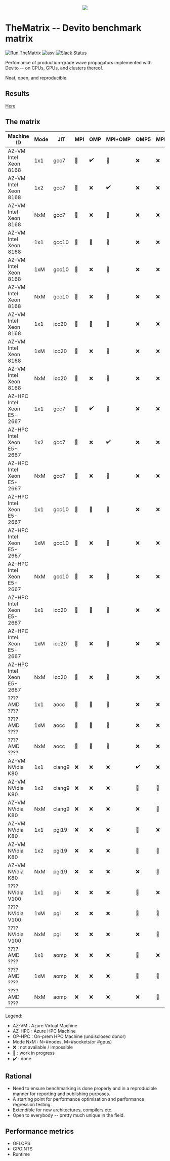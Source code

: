 <p align="center">
  <img src="https://raw.githubusercontent.com/devitocodes/devito/master/docs/source/_static/devito_logo.png">
</p>

# TheMatrix -- Devito benchmark matrix

[![Run TheMatrix](https://img.shields.io/badge/run-thematrix-brightgreen)](https://www.actionspanel.app/app/devitocodes/thematrix)
[![asv](http://img.shields.io/badge/benchmarked%20by-asv-blue.svg?style=flat)](https://devitocodes.github.io/devito-performance)
[![Slack Status](https://img.shields.io/badge/chat-on%20slack-%2336C5F0)](https://opesci-slackin.now.sh)

Perfomance of production-grade wave propagators implemented with Devito -- on CPUs,
GPUs, and clusters thereof.

Neat, open, and reproducible.

## Results

[Here](https://www.devitoproject.org/thematrix/)

## The matrix

| Machine ID                | Mode |  JIT   |    MPI   |         OMP        |      MPI+OMP       |        OMP5        | MPI+OMP5 |         ACC        |      MPI+ACC       |
|---------------------------|------|--------|----------|--------------------|--------------------|--------------------|----------|--------------------|--------------------|
| AZ-VM Intel Xeon 8168     | 1x1  | gcc7   | :hammer: | :heavy_check_mark: | :hammer:           | :x:                | :x:      | :hammer:           | :hammer:           |
| AZ-VM Intel Xeon 8168     | 1x2  | gcc7   | :hammer: | :x:                | :heavy_check_mark: | :x:                | :x:      | :hammer:           | :hammer:           |
| AZ-VM Intel Xeon 8168     | NxM  | gcc7   | :hammer: | :x:                | :hammer:           | :x:                | :x:      | :hammer:           | :hammer:           |
| AZ-VM Intel Xeon 8168     | 1x1  | gcc10  | :hammer: | :hammer:           | :hammer:           | :x:                | :x:      | :hammer:           | :hammer:           |
| AZ-VM Intel Xeon 8168     | 1xM  | gcc10  | :hammer: | :x:                | :hammer:           | :x:                | :x:      | :hammer:           | :hammer:           |
| AZ-VM Intel Xeon 8168     | NxM  | gcc10  | :hammer: | :x:                | :hammer:           | :x:                | :x:      | :hammer:           | :hammer:           |
| AZ-VM Intel Xeon 8168     | 1x1  | icc20  | :hammer: | :hammer:           | :hammer:           | :x:                | :x:      | :hammer:           | :hammer:           |
| AZ-VM Intel Xeon 8168     | 1xM  | icc20  | :hammer: | :x:                | :hammer:           | :x:                | :x:      | :hammer:           | :hammer:           |
| AZ-VM Intel Xeon 8168     | NxM  | icc20  | :hammer: | :x:                | :hammer:           | :x:                | :x:      | :hammer:           | :hammer:           |
| AZ-HPC Intel Xeon E5-2667 | 1x1  | gcc7   | :hammer: | :heavy_check_mark: | :hammer:           | :x:                | :x:      | :hammer:           | :hammer:           |
| AZ-HPC Intel Xeon E5-2667 | 1x2  | gcc7   | :hammer: | :x:                | :heavy_check_mark: | :x:                | :x:      | :hammer:           | :hammer:           |
| AZ-HPC Intel Xeon E5-2667 | NxM  | gcc7   | :hammer: | :x:                | :hammer:           | :x:                | :x:      | :hammer:           | :hammer:           |
| AZ-HPC Intel Xeon E5-2667 | 1x1  | gcc10  | :hammer: | :hammer:           | :hammer:           | :x:                | :x:      | :hammer:           | :hammer:           |
| AZ-HPC Intel Xeon E5-2667 | 1xM  | gcc10  | :hammer: | :x:                | :hammer:           | :x:                | :x:      | :hammer:           | :hammer:           |
| AZ-HPC Intel Xeon E5-2667 | NxM  | gcc10  | :hammer: | :x:                | :hammer:           | :x:                | :x:      | :hammer:           | :hammer:           |
| AZ-HPC Intel Xeon E5-2667 | 1x1  | icc20  | :hammer: | :hammer:           | :hammer:           | :x:                | :x:      | :hammer:           | :hammer:           |
| AZ-HPC Intel Xeon E5-2667 | 1xM  | icc20  | :hammer: | :x:                | :hammer:           | :x:                | :x:      | :hammer:           | :hammer:           |
| AZ-HPC Intel Xeon E5-2667 | NxM  | icc20  | :hammer: | :x:                | :hammer:           | :x:                | :x:      | :hammer:           | :hammer:           |
| ????   AMD    ????        | 1x1  | aocc   | :hammer: | :hammer:           | :hammer:           | :x:                | :x:      | :hammer:           | :hammer:           |
| ????   AMD    ????        | 1xM  | aocc   | :hammer: | :hammer:           | :hammer:           | :x:                | :x:      | :hammer:           | :hammer:           |
| ????   AMD    ????        | NxM  | aocc   | :hammer: | :hammer:           | :hammer:           | :x:                | :x:      | :hammer:           | :hammer:           |
| AZ-VM NVidia K80          | 1x1  | clang9 | :x:      | :x:                | :x:                | :heavy_check_mark: | :x:      | :hammer:           | :x:                |
| AZ-VM NVidia K80          | 1x2  | clang9 | :x:      | :x:                | :x:                | :hammer:           | :hammer: | :hammer:           | :hammer:           |
| AZ-VM NVidia K80          | NxM  | clang9 | :x:      | :x:                | :x:                | :x:                | :hammer: | :x:                | :hammer:           |
| AZ-VM NVidia K80          | 1x1  | pgi19  | :x:      | :x:                | :x:                | :hammer:           | :x:      | :heavy_check_mark: | :x:                |
| AZ-VM NVidia K80          | 1x2  | pgi19  | :x:      | :x:                | :x:                | :hammer:           | :hammer: | :hammer:           | :heavy_check_mark: |
| AZ-VM NVidia K80          | NxM  | pgi19  | :x:      | :x:                | :x:                | :x:                | :hammer: | :x:                | :hammer:           |
| ????   NVidia V100        | 1x1  | pgi    | :x:      | :x:                | :x:                | :hammer:           | :x:      | :hammer:           | :x:                |
| ????   NVidia V100        | 1xM  | pgi    | :x:      | :x:                | :x:                | :hammer:           | :hammer: | :hammer:           | :hammer:           |
| ????   NVidia V100        | NxM  | pgi    | :x:      | :x:                | :x:                | :x:                | :hammer: | :x:                | :hammer:           |
| ????   AMD    ????        | 1x1  | aomp   | :x:      | :x:                | :x:                | :hammer:           | :x:      | :x:                | :x:                |
| ????   AMD    ????        | 1xM  | aomp   | :x:      | :x:                | :x:                | :hammer:           | :hammer: | :x:                | :x:                |
| ????   AMD    ????        | NxM  | aomp   | :x:      | :x:                | :x:                | :x:                | :hammer: | :x:                | :x:                |

Legend:
* AZ-VM : Azure Virtual Machine
* AZ-HPC : Azure HPC Machine
* OP-HPC : On-prem HPC Machine (undisclosed donor)
* Mode NxM : N=#nodes, M=#sockets(or #gpus)
* :x: : not available / impossible
* :hammer: : work in progress
* :heavy_check_mark: : done


## Rational

* Need to ensure benchmarking is done properly and in a reproducible manner for
  reporting and publishing purposes.
* A starting point for performance optimisation and performance regression
  testing.
* Extendible for new architectures, compilers etc.
* Open to everybody -- pretty much unique in the field.

## Performance metrics

* GFLOPS
* GPOINTS
* Runtime
